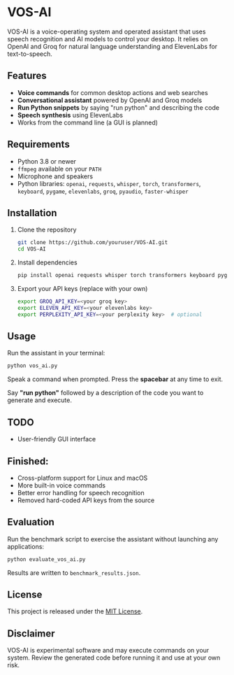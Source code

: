 # VOS-AI

VOS-AI is a voice-operating system and operated assistant that uses speech recognition and AI models to control your desktop. It relies on OpenAI and Groq for natural language understanding and ElevenLabs for text-to-speech.

## Features

- **Voice commands** for common desktop actions and web searches
- **Conversational assistant** powered by OpenAI and Groq models
- **Run Python snippets** by saying "run python" and describing the code
- **Speech synthesis** using ElevenLabs
- Works from the command line (a GUI is planned)

## Requirements

- Python 3.8 or newer
- `ffmpeg` available on your `PATH`
- Microphone and speakers
- Python libraries: `openai`, `requests`, `whisper`, `torch`, `transformers`, `keyboard`, `pygame`, `elevenlabs`, `groq`, `pyaudio`, `faster-whisper`

## Installation

1. Clone the repository
   ```bash
   git clone https://github.com/youruser/VOS-AI.git
   cd VOS-AI
   ```
2. Install dependencies
   ```bash
   pip install openai requests whisper torch transformers keyboard pygame elevenlabs groq pyaudio faster-whisper
   ```
3. Export your API keys (replace with your own)
   ```bash
   export GROQ_API_KEY=<your groq key>
   export ELEVEN_API_KEY=<your elevenlabs key>
   export PERPLEXITY_API_KEY=<your perplexity key>  # optional
   ```

## Usage

Run the assistant in your terminal:
```bash
python vos_ai.py
```
Speak a command when prompted. Press the **spacebar** at any time to exit.

Say **"run python"** followed by a description of the code you want to generate and execute.

## TODO

- User-friendly GUI interface
## Finished:
- Cross-platform support for Linux and macOS
- More built-in voice commands
- Better error handling for speech recognition
- Removed hard-coded API keys from the source

## Evaluation

Run the benchmark script to exercise the assistant without launching any
applications:

```bash
python evaluate_vos_ai.py
```

Results are written to `benchmark_results.json`.

## License

This project is released under the [MIT License](LICENSE).

## Disclaimer

VOS-AI is experimental software and may execute commands on your system. Review the generated code before running it and use at your own risk.
